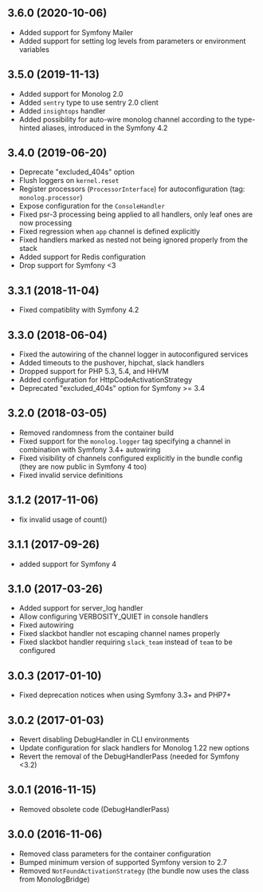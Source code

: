 ## 3.6.0 (2020-10-06)

* Added support for Symfony Mailer
* Added support for setting log levels from parameters or environment variables

## 3.5.0 (2019-11-13)

* Added support for Monolog 2.0
* Added `sentry` type to use sentry 2.0 client
* Added `insightops` handler
* Added possibility for auto-wire monolog channel according to the type-hinted aliases, introduced in the Symfony 4.2

## 3.4.0 (2019-06-20)

* Deprecate "excluded_404s" option
* Flush loggers on `kernel.reset`
* Register processors (`ProcessorInterface`) for autoconfiguration (tag: `monolog.processor`)
* Expose configuration for the `ConsoleHandler`
* Fixed psr-3 processing being applied to all handlers, only leaf ones are now processing
* Fixed regression when `app` channel is defined explicitly
* Fixed handlers marked as nested not being ignored properly from the stack
* Added support for Redis configuration
* Drop support for Symfony <3

## 3.3.1 (2018-11-04)

* Fixed compatiblity with Symfony 4.2

## 3.3.0 (2018-06-04)

* Fixed the autowiring of the channel logger in autoconfigured services
* Added timeouts to the pushover, hipchat, slack handlers
* Dropped support for PHP 5.3, 5.4, and HHVM
* Added configuration for HttpCodeActivationStrategy
* Deprecated "excluded_404s" option for Symfony >= 3.4

## 3.2.0 (2018-03-05)

* Removed randomness from the container build
* Fixed support for the `monolog.logger` tag specifying a channel in combination with Symfony 3.4+ autowiring
* Fixed visibility of channels configured explicitly in the bundle config (they are now public in Symfony 4 too)
* Fixed invalid service definitions

## 3.1.2 (2017-11-06)

* fix invalid usage of count()

## 3.1.1 (2017-09-26)

* added support for Symfony 4

## 3.1.0 (2017-03-26)

* Added support for server_log handler
* Allow configuring VERBOSITY_QUIET in console handlers
* Fixed autowiring
* Fixed slackbot handler not escaping channel names properly
* Fixed slackbot handler requiring `slack_team` instead of `team` to be configured

## 3.0.3 (2017-01-10)

* Fixed deprecation notices when using Symfony 3.3+ and PHP7+

## 3.0.2 (2017-01-03)

* Revert disabling DebugHandler in CLI environments
* Update configuration for slack handlers for Monolog 1.22 new options
* Revert the removal of the DebugHandlerPass (needed for Symfony <3.2)

## 3.0.1 (2016-11-15)

* Removed obsolete code (DebugHandlerPass)

## 3.0.0 (2016-11-06)

* Removed class parameters for the container configuration
* Bumped minimum version of supported Symfony version to 2.7
* Removed `NotFoundActivationStrategy` (the bundle now uses the class from MonologBridge)
